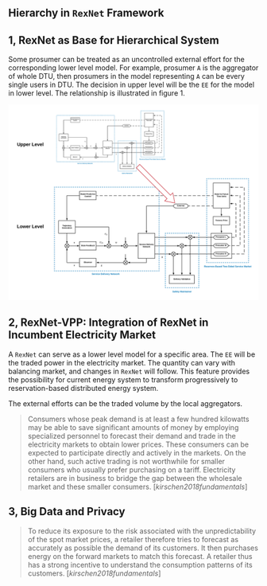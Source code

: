 
## Hierarchy in `RexNet` Framework

## 1, RexNet as Base for Hierarchical System

Some prosumer can be treated as an uncontrolled external effort for the corresponding lower level model. For example, prosumer `A` is the aggregator of whole DTU, then prosumers in the model representing `A` can be every single users in DTU. The decision in upper level will be the `EE` for the model in lower level. The relationship is illustrated in figure 1.

![Figure 1, Illustration of Hierarchical Models in `RexNet`](../images/RexNet_5.png)

## 2, RexNet-VPP: Integration of RexNet in Incumbent Electricity Market

A `RexNet` can serve as a lower level model for a specific area. The `EE` will be the traded power in the electricity market. The quantity can vary with balancing market, and changes in `RexNet` will follow. This feature provides the possibility for current energy system to transform progressively to reservation-based distributed energy system.

The external efforts can be the traded volume by the local aggregators.

> Consumers whose peak demand is at least a few hundred kilowatts may be able to save significant amounts of money by employing specialized personnel to forecast their demand and trade in the electricity markets to obtain lower prices. These consumers can be expected to participate directly and actively in the markets. On the other hand, such active trading is not worthwhile for smaller consumers who usually prefer purchasing on a tariff. Electricity retailers are in business to bridge the gap between the wholesale market and these smaller consumers. [_kirschen2018fundamentals_]

## 3, Big Data and Privacy

> To reduce its exposure to the risk associated with the unpredictability of the spot market prices, a retailer therefore tries to forecast as accurately as possible the demand of its customers. It then purchases energy on the forward markets to match this forecast. A retailer thus has a strong incentive to understand the consumption patterns of its customers. [_kirschen2018fundamentals_]
